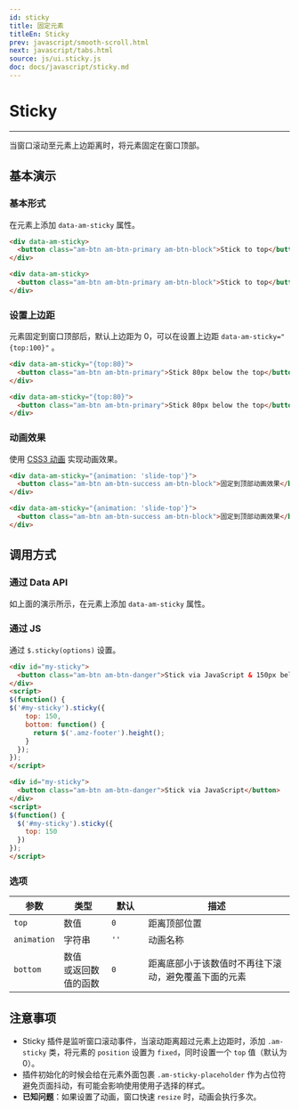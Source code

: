 ```yaml
---
id: sticky
title: 固定元素
titleEn: Sticky
prev: javascript/smooth-scroll.html
next: javascript/tabs.html
source: js/ui.sticky.js
doc: docs/javascript/sticky.md
---
```


# Sticky
---

当窗口滚动至元素上边距离时，将元素固定在窗口顶部。

## 基本演示

### 基本形式

在元素上添加 `data-am-sticky` 属性。

`````html
<div data-am-sticky>
  <button class="am-btn am-btn-primary am-btn-block">Stick to top</button>
</div>
`````
```html
<div data-am-sticky>
  <button class="am-btn am-btn-primary am-btn-block">Stick to top</button>
</div>
```

### 设置上边距

元素固定到窗口顶部后，默认上边距为 0，可以在设置上边距 `data-am-sticky="{top:100}"` 。

`````html
<div data-am-sticky="{top:80}">
  <button class="am-btn am-btn-primary">Stick 80px below the top</button>
</div>
`````
```html
<div data-am-sticky="{top:80}">
  <button class="am-btn am-btn-primary">Stick 80px below the top</button>
</div>
```

### 动画效果

使用 [CSS3 动画](http://amazeui.org/css/animation) 实现动画效果。

`````html
<div data-am-sticky="{animation: 'slide-top'}">
  <button class="am-btn am-btn-success am-btn-block">固定到顶部动画效果</button>
</div>
`````
```html
<div data-am-sticky="{animation: 'slide-top'}">
  <button class="am-btn am-btn-success am-btn-block">固定到顶部动画效果</button>
</div>
```

## 调用方式

### 通过 Data API

如上面的演示所示，在元素上添加 `data-am-sticky` 属性。

### 通过 JS

通过 `$.sticky(options)` 设置。

`````html
<div id="my-sticky">
  <button class="am-btn am-btn-danger">Stick via JavaScript & 150px below the top</button>
</div>
<script>
$(function() {
$('#my-sticky').sticky({
    top: 150,
    bottom: function() {
      return $('.amz-footer').height();
    }
  });
});
</script>
`````
```html
<div id="my-sticky">
  <button class="am-btn am-btn-danger">Stick via JavaScript</button>
</div>
<script>
$(function() {
  $('#my-sticky').sticky({
    top: 150
  })
});
</script>
```

### 选项

<table class="am-table am-table-bd am-table-striped">
  <thead>
  <tr>
    <th style="width: 60px;">参数</th>
    <th style="width: 70px;">类型</th>
    <th style="width: 50px;">默认</th>
    <th>描述</th>
  </tr>
  </thead>
  <tbody>
  <tr>
    <td><code>top</code></td>
    <td>数值</td>
    <td><code>0</code></td>
    <td>距离顶部位置</td>
  </tr>
  <tr>
    <td><code>animation</code></td>
    <td>字符串</td>
    <td><code>''</code></td>
    <td>动画名称</td>
  </tr>
  <tr>
    <td><code>bottom</code></td>
    <td>数值 <br/> 或返回数值的函数</td>
    <td><code>0</code></td>
    <td>距离底部小于该数值时不再往下滚动，避免覆盖下面的元素</td>
  </tr>
  </tbody>
</table>

## 注意事项

- Sticky 插件是监听窗口滚动事件，当滚动距离超过元素上边距时，添加 `.am-sticky` 类，将元素的 `position` 设置为 `fixed`，同时设置一个 `top` 值（默认为 0）。
- 插件初始化的时候会给在元素外面包裹 `.am-sticky-placeholder` 作为占位符避免页面抖动，有可能会影响使用使用子选择的样式。
- __已知问题__：如果设置了动画，窗口快速 `resize` 时，动画会执行多次。


<div style="height: 400px"></div>
